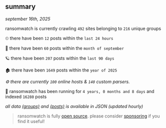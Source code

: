 
## summary
_september 16th, 2025_

ransomwatch is currently crawling `492` sites belonging to `216` unique groups

⏲ there have been `12` posts within the `last 24 hours`

🦈 there have been `60` posts within the `month of september`

🪐 there have been `207` posts within the `last 90 days`

🏚 there have been `1649` posts within the `year of 2025`

_⚙️ there are currently `100` online hosts & `140` custom parsers._

🦕 ransomwatch has been running for `4 years, 0 months and 8 days` and indexed `16280` posts

_all data  [(groups)](http://ransomwhat.telemetry.ltd/groups) and [(posts)](http://ransomwhat.telemetry.ltd/posts) is available in JSON (updated hourly)_

> ransomwatch is fully [open source](https://github.com/joshhighet/ransomwatch#ransomwatch--). please consider [sponsoring](https://github.com/sponsors/joshhighet) if you find it useful!

